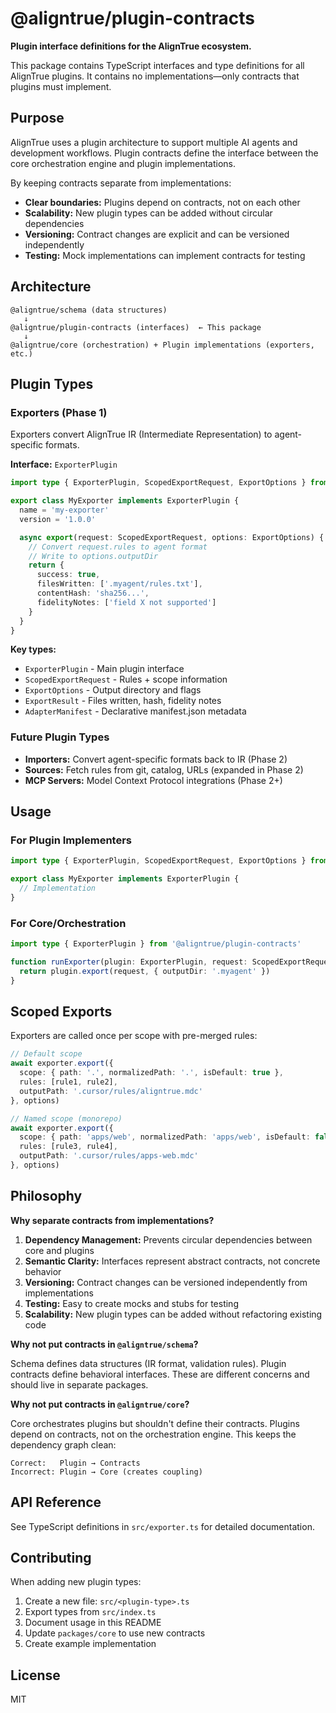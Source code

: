 # @aligntrue/plugin-contracts

**Plugin interface definitions for the AlignTrue ecosystem.**

This package contains TypeScript interfaces and type definitions for all AlignTrue plugins. It contains no implementations—only contracts that plugins must implement.

## Purpose

AlignTrue uses a plugin architecture to support multiple AI agents and development workflows. Plugin contracts define the interface between the core orchestration engine and plugin implementations.

By keeping contracts separate from implementations:
- **Clear boundaries:** Plugins depend on contracts, not on each other
- **Scalability:** New plugin types can be added without circular dependencies
- **Versioning:** Contract changes are explicit and can be versioned independently
- **Testing:** Mock implementations can implement contracts for testing

## Architecture

```
@aligntrue/schema (data structures)
   ↓
@aligntrue/plugin-contracts (interfaces)  ← This package
   ↓
@aligntrue/core (orchestration) + Plugin implementations (exporters, etc.)
```

## Plugin Types

### Exporters (Phase 1)

Exporters convert AlignTrue IR (Intermediate Representation) to agent-specific formats.

**Interface:** `ExporterPlugin`

```typescript
import type { ExporterPlugin, ScopedExportRequest, ExportOptions } from '@aligntrue/plugin-contracts'

export class MyExporter implements ExporterPlugin {
  name = 'my-exporter'
  version = '1.0.0'

  async export(request: ScopedExportRequest, options: ExportOptions) {
    // Convert request.rules to agent format
    // Write to options.outputDir
    return {
      success: true,
      filesWritten: ['.myagent/rules.txt'],
      contentHash: 'sha256...',
      fidelityNotes: ['field X not supported']
    }
  }
}
```

**Key types:**
- `ExporterPlugin` - Main plugin interface
- `ScopedExportRequest` - Rules + scope information
- `ExportOptions` - Output directory and flags
- `ExportResult` - Files written, hash, fidelity notes
- `AdapterManifest` - Declarative manifest.json metadata

### Future Plugin Types

- **Importers:** Convert agent-specific formats back to IR (Phase 2)
- **Sources:** Fetch rules from git, catalog, URLs (expanded in Phase 2)
- **MCP Servers:** Model Context Protocol integrations (Phase 2+)

## Usage

### For Plugin Implementers

```typescript
import type { ExporterPlugin, ScopedExportRequest, ExportOptions } from '@aligntrue/plugin-contracts'

export class MyExporter implements ExporterPlugin {
  // Implementation
}
```

### For Core/Orchestration

```typescript
import type { ExporterPlugin } from '@aligntrue/plugin-contracts'

function runExporter(plugin: ExporterPlugin, request: ScopedExportRequest) {
  return plugin.export(request, { outputDir: '.myagent' })
}
```

## Scoped Exports

Exporters are called once per scope with pre-merged rules:

```typescript
// Default scope
await exporter.export({
  scope: { path: '.', normalizedPath: '.', isDefault: true },
  rules: [rule1, rule2],
  outputPath: '.cursor/rules/aligntrue.mdc'
}, options)

// Named scope (monorepo)
await exporter.export({
  scope: { path: 'apps/web', normalizedPath: 'apps/web', isDefault: false },
  rules: [rule3, rule4],
  outputPath: '.cursor/rules/apps-web.mdc'
}, options)
```

## Philosophy

**Why separate contracts from implementations?**

1. **Dependency Management:** Prevents circular dependencies between core and plugins
2. **Semantic Clarity:** Interfaces represent abstract contracts, not concrete behavior
3. **Versioning:** Contract changes can be versioned independently from implementations
4. **Testing:** Easy to create mocks and stubs for testing
5. **Scalability:** New plugin types can be added without refactoring existing code

**Why not put contracts in `@aligntrue/schema`?**

Schema defines data structures (IR format, validation rules). Plugin contracts define behavioral interfaces. These are different concerns and should live in separate packages.

**Why not put contracts in `@aligntrue/core`?**

Core orchestrates plugins but shouldn't define their contracts. Plugins depend on contracts, not on the orchestration engine. This keeps the dependency graph clean:

```
Correct:   Plugin → Contracts
Incorrect: Plugin → Core (creates coupling)
```

## API Reference

See TypeScript definitions in `src/exporter.ts` for detailed documentation.

## Contributing

When adding new plugin types:

1. Create a new file: `src/<plugin-type>.ts`
2. Export types from `src/index.ts`
3. Document usage in this README
4. Update `packages/core` to use new contracts
5. Create example implementation

## License

MIT


